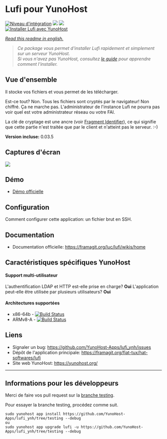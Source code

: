 # Lufi pour YunoHost

[![Niveau d'intégration](https://dash.yunohost.org/integration/lufi.svg)](https://dash.yunohost.org/appci/app/lufi) ![](https://ci-apps.yunohost.org/ci/badges/lufi.status.svg) ![](https://ci-apps.yunohost.org/ci/badges/lufi.maintain.svg)  
[![Installer Lufi avec YunoHost](https://install-app.yunohost.org/install-with-yunohost.png)](https://install-app.yunohost.org/?app=lufi)

*[Read this readme in english.](./README.md)* 

> *Ce package vous permet d'installer Lufi rapidement et simplement sur un serveur YunoHost.  
Si vous n'avez pas YunoHost, consultez [le guide](https://yunohost.org/#/install) pour apprendre comment l'installer.*

## Vue d'ensemble
Il stocke vos fichiers et vous permet de les télécharger.

Est-ce tout? Non. Tous les fichiers sont cryptés par le navigateur! Non chiffré. Ça ne marche pas. L'administrateur de l'instance Lufi ne pourra pas voir quel est votre administrateur réseau ou votre FAI.

La clé de cryptage est une ancre (voir [Fragment Identifier](https://en.wikipedia.org/wiki/Fragment_identifier)), ce qui signifie que cette partie n'est traitée que par le client et n'atteint pas le serveur. :-)

**Version incluse:** 0.03.5

## Captures d'écran

![](https://framalibre.org/sites/default/files/screenshot_lufi_1.png)

## Démo

* [Démo officielle](https://demo.lufi.io/)

## Configuration

Comment configurer cette application: un fichier brut en SSH.

## Documentation

 * Documentation officielle: https://framagit.org/luc/lufi/wikis/home

## Caractéristiques spécifiques YunoHost

#### Support multi-utilisateur

L'authentification LDAP et HTTP est-elle prise en charge? **Oui**
L'application peut-elle être utilisée par plusieurs utilisateurs? **Oui**

#### Architectures supportées

* x86-64b - [![Build Status](https://ci-apps.yunohost.org/ci/logs/lufi%20%28Apps%29.svg)](https://ci-apps.yunohost.org/ci/apps/lufi/)
* ARMv8-A - [![Build Status](https://ci-apps-arm.yunohost.org/ci/logs/lufi%20%28Apps%29.svg)](https://ci-apps-arm.yunohost.org/ci/apps/lufi/)

## Liens

 * Signaler un bug: https://github.com/YunoHost-Apps/lufi_ynh/issues
 * Dépôt de l'application principale: https://framagit.org/fiat-tux/hat-softwares/lufi
 * Site web YunoHost: https://yunohost.org/

---

Informations pour les développeurs
----------------

Merci de faire vos pull request sur la [branche testing](https://github.com/YunoHost-Apps/lufi_ynh/tree/testing).

Pour essayer la branche testing, procédez comme suit.
```
sudo yunohost app install https://github.com/YunoHost-Apps/lufi_ynh/tree/testing --debug
ou
sudo yunohost app upgrade lufi -u https://github.com/YunoHost-Apps/lufi_ynh/tree/testing --debug
```
